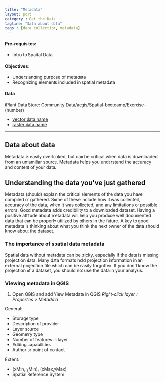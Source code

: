 ```yaml
---
title: "Metadata"
layout: post
category : Get the Data
tagline: "Data about data"
tags : [data collection, metadata]
---
```


#### Pre-requisites:

  - Intro to Spaital Data

#### Objectives:

  - Understanding purpose of metadata
  - Recognizing elements included in spatial metadata

#### Data

iPlant Data Store: Community Data/aegis/Spatial-bootcamp/Exercise-(number)

- [vector data name](link-to-data)
- [raster data name](link-to-data)

----

## Data about data

Metadata is easily overlooked, but can be critical when data is downloaded from an unfamiliar source. Metadata helps you understand the accuracy and content of your data.

## Understanding the data you've just gathered

Metadata (should) explain the critical elements of the data you have compiled or gathered. Some of these include how it was collected, accuracy of the data, when it was collected, and any limitations or possible errors. Good metadata adds credibility to a downloaded dataset. Having a positive attitude about metadata will help you produce well documented data that can be properly utilized by others in the future. A key to good metadata is thinking about what you think the next owner of the data should know about the dataset.

### The importance of spatial data metadata

Spatial data without metadata can be tricky, especially if the data is missing projection data. Many data formats hold projection information in an external projection file which can be easily forgotten. If you don't know the projection of a dataset, you should not use the data in your analysis.

### Viewing metadata in QGIS

1. Open QGIS and add
View Metadata in QGIS <em>Right-click layer > Properties > Metadata</em>

General: 

 * Storage type
 * Description of provider
 * Layer source
 * Geometry type
 * Number of features in layer
 * Editing capabilities
 * Author or point of contact

Extent: 

 * (xMin, yMin), (xMax,yMax)
 * Spatial Reference System


